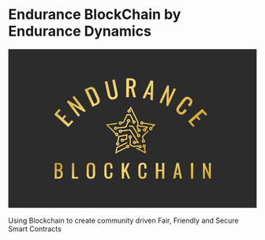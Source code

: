 # Endurance BlockChain by Endurance Dynamics

![Endurnace Blockchain](Endurance_Logo_Color.jpg)

Using Blockchain to create community driven Fair, Friendly and Secure Smart Contracts








